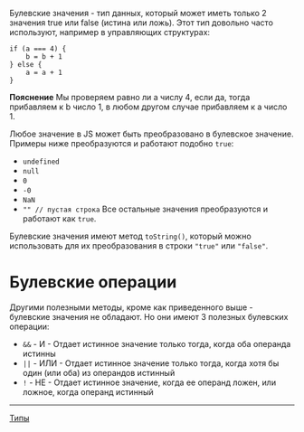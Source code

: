 Булевские значения - тип данных, который может иметь только 2 значения true или false (истина или ложь). Этот тип довольно часто используют, например в управляющих структурах:
```
if (a === 4) {
	b = b + 1
} else {
	a = a + 1
}
```

**Пояснение**
Мы проверяем равно ли а числу 4, если да, тогда прибавляем к b число 1, в любом другом случае прибавляем к а число 1.

Любое значение в JS может быть преобразовано в булевское значение. Примеры ниже преобразуются и работают подобно `true`:
- `undefined`
- `null`
- `0`
- `-0`
- `NaN`
- `"" // пустая строка`
Все остальные значения преобразуются и работают как `true`.

Булевские значения имеют метод `toString()`, который можно использовать для их преобразования в строки `"true"` или `"false"`.

# Булевские операции
Другими полезными методы, кроме как приведенного выше - булевские значения не обладают. Но они имеют 3 полезных булевских операции:
- `&&` - И - Отдает истинное значение только тогда, когда оба операнда истинны
- `||` - ИЛИ - Отдает истинное значение только тогда, когда хотя бы один (или оба) из операндов истинный
- `!` -  НЕ - Отдает истинное значение, когда ее операнд ложен, или ложное, когда операнд истинный

---
[Типы](Типы)